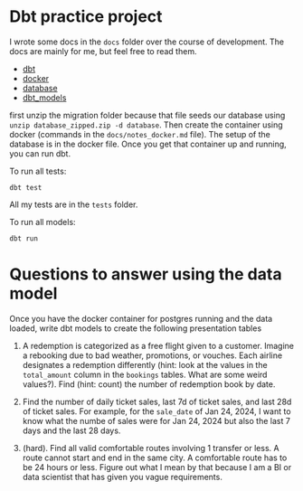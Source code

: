 # Dbt practice project

I wrote some docs in the `docs` folder over the course of development. The docs are mainly for me, but feel free to read them.

- [dbt](docs/notes_dbt.md)
- [docker](docs/notes_docker.md)
- [database](docs/notes_on_database.md)
- [dbt_models](docs/notes_while_writing_dbt_models.md)

first unzip the migration folder because that file seeds our database using `unzip database_zipped.zip -d database`. Then create the container using docker (commands in the `docs/notes_docker.md` file). The setup of the database is in the docker file. Once you get that container up and running, you can run dbt.

To run all tests:
```
dbt test
```

All my tests are in the `tests` folder.

To run all models:

```
dbt run
```

# Questions to answer using the data model
Once you have the docker container for postgres running and the data loaded, write dbt models to create the following presentation tables

1. A redemption is categorized as a free flight given to a customer. Imagine a rebooking due to bad weather, promotions, or vouches. Each airline designates a redemption differently (hint: look at the values in the `total_amount` column in the `bookings` tables. What are some weird values?). Find (hint: count) the number of redemption book by date.


2. Find the number of daily ticket sales, last 7d of ticket sales, and last 28d of ticket sales. For example, for the `sale_date` of Jan 24, 2024, I want to know what the numbe of sales were for Jan 24, 2024 but also the last 7 days and the last 28 days.

3. (hard). Find all valid comfortable routes involving 1 transfer or less. A route cannot start and end in the same city. A comfortable route has to be 24 hours or less. Figure out what I mean by that because I am a BI or data scientist that has given you vague requirements.
